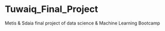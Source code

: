 # Tuwaiq_Final_Project
Metis &amp; Sdaia final project of data science &amp; Machine Learning Bootcamp

